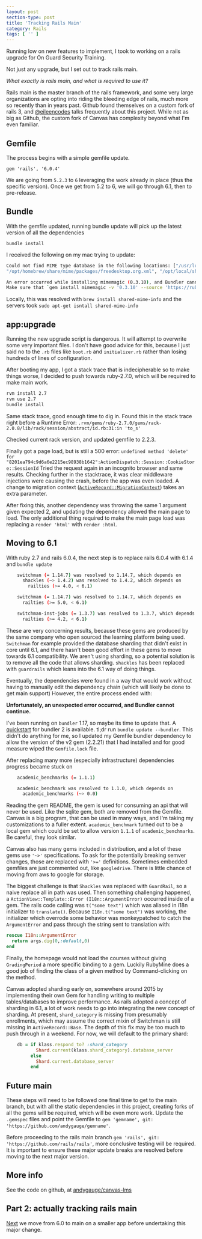 ```yaml
---
layout: post
section-type: post
title: 'Tracking Rails Main'
category: Rails
tags: [ '' ]
---
```


Running low on new features to implement, I took to
working on a rails upgrade for On Guard Security Training.

Not just any upgrade, but I set out to track rails main.

_What exactly is rails main, and what is required to
use it?_

Rails main is the master branch of the rails framework,
and some very large organizations are opting into
riding the bleeding edge of rails, much more so recently
than in years past.  Github found themselves on a 
custom fork of rails 3, and [@eileencodes] talks
frequently about this project.  While not as big as
Github, the custom fork of Canvas has complexity 
beyond what I'm even familiar.

## Gemfile
The process begins with a simple gemfile update.  

```
gem 'rails', '6.0.4'
```

We are going from `5.2.3` to `6` leveraging the work
already in place (thus the specific version).  Once
we get from 5.2 to 6, we will go through 6.1, then
to pre-release.

## Bundle
With the gemfile updated, running bundle update
will pick up the latest version of all the dependencies

`bundle install`

I received the following on my mac trying to update:

```bash
Could not find MIME type database in the following locations: ["/usr/local/share/mime/packages/freedesktop.org.xml",
"/opt/homebrew/share/mime/packages/freedesktop.org.xml", "/opt/local/share/mime/packages/freedesktop.org.xml", "/usr/share/mime/packages/freedesktop.org.xml"]

An error occurred while installing mimemagic (0.3.10), and Bundler cannot continue.
Make sure that `gem install mimemagic -v '0.3.10' --source 'https://rubygems.org/'` succeeds before bundling.
```

Locally, this was resolved with `brew install shared-mime-info`
and the servers took `sudo apt-get isntall shared-mime-info`

## app:upgrade
Running the new upgrade script is dangerous.  It will
attempt to overwrite some very important files.  I don't
have good advice for this, because I just said no to
the `.rb` files like `boot.rb` and `initializer.rb` rather
than losing hundreds of lines of configuration.

After booting my app, I got a stack trace that is indecipherable
so to make things worse, I decided to push towards ruby-2.7.0,
which will be required to make main work. 

```bash
rvm install 2.7
rvm use 2.7
bundle install
```

Same stack trace, good enough time to dig in.  Found this
in the stack trace right before a Runtime Error:
`.rvm/gems/ruby-2.7.0/gems/rack-2.0.8/lib/rack/session/abstract/id.rb:31:in 'to_s'`

Checked current rack version, and updated gemfile to 2.2.3. 

Finally got a page load, but is still a 500 error:
`undefined method 'delete' for "8201ea794c9d6a6e2215ec98938b1642":ActionDispatch::Session::CookieStore::SessionId`
Tried the request again in an incognito browser and
same results.  Checking further in the stacktrace,
it was clear middleware injections were causing
the crash, before the app was even loaded.  A change
to migration context ([`ActiveRecord::MigrationContext`])
takes an extra parameter.

After fixing this, another dependency was throwing
the same 1 argument given expected 2, and updating
the dependency allowed the main page to load.  The only
additional thing required to make the main page load
was replacing a `render 'html'` with `render :html`.

## Moving to 6.1

With ruby 2.7 and rails 6.0.4, the next step is to
replace rails 6.0.4 with 6.1.4 and `bundle update`

```bash
    switchman (= 1.14.7) was resolved to 1.14.7, which depends on
      shackles (~> 1.4.2) was resolved to 1.4.2, which depends on
        railties (>= 4.0, < 6.1)

    switchman (= 1.14.7) was resolved to 1.14.7, which depends on
      railties (>= 5.0, < 6.1)

    switchman-inst-jobs (= 1.3.7) was resolved to 1.3.7, which depends on
      railties (>= 4.2, < 6.1)
```

These are very concerning results, because these gems
are produced by the same company who open sourced
the learning platform being used.  `Switchman` for example
provided the database sharding that didn't exist in 
core until 6.1, and there hasn't been good effort in these
gems to move towards 6.1 compatibility.  We aren't using
sharding, so a potential solution is to remove all the
code that allows sharding.  `shackles` has been replaced with
`guardrails` which leans into the 6.1 way of doing things.  

Eventually, the dependencies were found in a way that
would work without having to manually edit the dependency
chain (which will likely be done to get main support)
However, the entire process ended with:

__Unfortunately, an unexpected error occurred, and Bundler cannot continue.__

I've been running on `bundler` 1.17, so maybe its time to
update that.  A [quickstart] for bundler 2 is available.
tl;dr run `bundle update --bundler`.  This didn't do
anything for me, so I updated my Gemfile bundler dependency
to allow the version of the v2 gem (2.2.21) that I had installed
and for good measure wiped the `Gemfile.lock` file.

After replacing many more (especially infrastructure) dependencies
progress became stuck on 
```bash
    academic_benchmarks (= 1.1.1)

    academic_benchmark was resolved to 1.1.0, which depends on
      academic_benchmarks (~> 0.0)
```

Reading the gem README, the gem is used for consuming an
api that will never be used.  Like the sqlite gem, both
are removed from the Gemfile.  Canvas is a big program,
that can be used in many ways, and I'm taking my customizations
to a fuller extent.  `academic_benchmark` turned out to
be a local gem which could be set to allow version `1.1.1` 
of `academic_benchmarks`.  Be careful, they look similar.

Canvas also has many gems included in distribution, and
a lot of these gems use `'~>'` specifications.  To ask
for the potentially breaking semver changes, those are 
replaced with `'>='` definitions.  Sometimes embedded
gemfiles are just commented out, like `googledrive`. There
is little chance of moving from aws to google for storage.

The biggest challenge is that `Shackles` was replaced
with `GuardRail`, so a naive replace all in path was
used.  Then something challenging happened, a 
`ActionView::Template::Error (I18n::ArgumentError)`
occurred inside of a gem. The rails code calling was
`t("some text")` which was aliased in i18n initializer
to `translate()`.  Because `I18n.t("some text")` was
working, the initializer which overrode some behavior
was monkeypatched to catch the `ArgumentError` and
pass through the string sent to translation with:

```ruby
rescue I18n::ArgumentError
  return args.dig(0,:default,0)
end
```

Finally, the homepage would not load the courses 
without giving `GradingPeriod` a more specific binding
to a gem. Luckily RubyMine does a good job
of finding the class of a given method by Command-clicking
on the method.

Canvas adopted sharding early on, somewhere around 2015
by implementing their own Gem for handling writing
to multiple tables/databases to improve performance.
As rails adopted a concept of sharding in 6.1, a lot
of work needs to go into integrating the new concept
of sharding.  At present, `shard_category` is missing
from presumably enrollments, which may assume the 
correct mixin of Switchman is still missing in 
`ActiveRecord::Base`.  The depth of this fix may be
too much to push through in a weekend.  For now,
we will default to the primary shard:

```ruby
    db = if klass.respond_to? :shard_category
           Shard.current(klass.shard_category).database_server
         else
           Shard.current.database_server
         end
```
## Future main
These steps will need to be followed one final time to get
to the main branch, but with all the static dependencies
in this project, creating forks of all the gems will be 
required, which will be even more work.  Update the
`.gemspec` files and point the Gemfile to `gem 'gemname',
git: 'https://github.com/andygauge/gemname'`.

Before proceeding to the rails main branch `gem 'rails',
git: 'https://github.com/rails/rails'`, more conclusive
testing will be required.  It is important to ensure these
major update breaks are resolved before moving to the
next major version.

## More info
See the code on github, at [andygauge/canvas-lms]

## Part 2: actually tracking rails main
[Next] we move from 6.0 to main on a smaller app before undertaking
this major change.

[@eileencodes]: https://eileencodes.com/
[`ActiveRecord::MigrationContext`]: https://www.rubydoc.info/gems/activerecord/ActiveRecord/MigrationContext#initialize-instance_method
[quickstart]: https://bundler.io/guides/bundler_2_upgrade.html
[andygauge/canvas-lms]: https://github.com/AndyGauge/canvas-lms/pull/11
[Next]: https://www.yetanother.site/rails/2021/07/06/Tracking-Rails-Main-Part-2.html